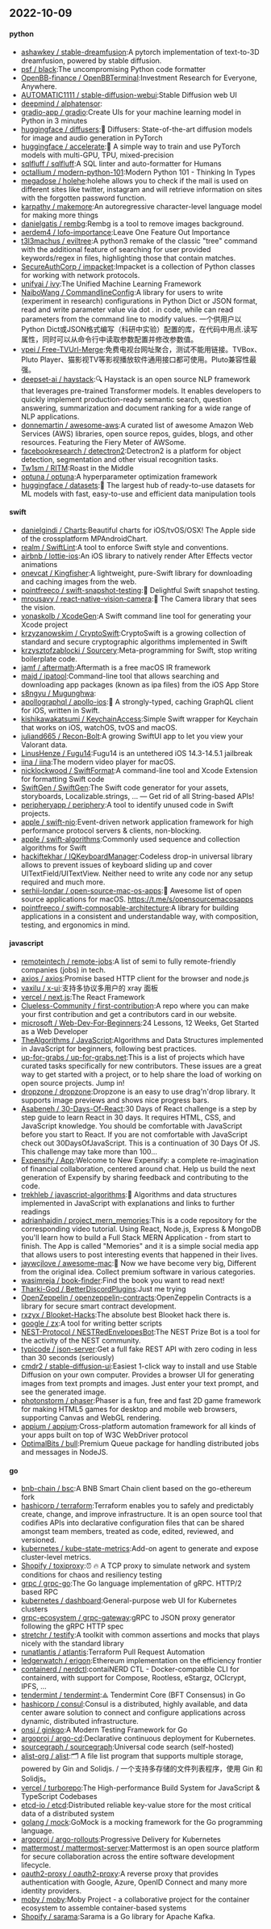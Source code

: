## 2022-10-09

#### python
* [ashawkey / stable-dreamfusion](https://github.com/ashawkey/stable-dreamfusion):A pytorch implementation of text-to-3D dreamfusion, powered by stable diffusion.
* [psf / black](https://github.com/psf/black):The uncompromising Python code formatter
* [OpenBB-finance / OpenBBTerminal](https://github.com/OpenBB-finance/OpenBBTerminal):Investment Research for Everyone, Anywhere.
* [AUTOMATIC1111 / stable-diffusion-webui](https://github.com/AUTOMATIC1111/stable-diffusion-webui):Stable Diffusion web UI
* [deepmind / alphatensor](https://github.com/deepmind/alphatensor):
* [gradio-app / gradio](https://github.com/gradio-app/gradio):Create UIs for your machine learning model in Python in 3 minutes
* [huggingface / diffusers](https://github.com/huggingface/diffusers):🤗
Diffusers: State-of-the-art diffusion models for image and audio generation in PyTorch
* [huggingface / accelerate](https://github.com/huggingface/accelerate):🚀
A simple way to train and use PyTorch models with multi-GPU, TPU, mixed-precision
* [sqlfluff / sqlfluff](https://github.com/sqlfluff/sqlfluff):A SQL linter and auto-formatter for Humans
* [octallium / modern-python-101](https://github.com/octallium/modern-python-101):Modern Python 101 - Thinking In Types
* [megadose / holehe](https://github.com/megadose/holehe):holehe allows you to check if the mail is used on different sites like twitter, instagram and will retrieve information on sites with the forgotten password function.
* [karpathy / makemore](https://github.com/karpathy/makemore):An autoregressive character-level language model for making more things
* [danielgatis / rembg](https://github.com/danielgatis/rembg):Rembg is a tool to remove images background.
* [aerdem4 / lofo-importance](https://github.com/aerdem4/lofo-importance):Leave One Feature Out Importance
* [t3l3machus / eviltree](https://github.com/t3l3machus/eviltree):A python3 remake of the classic "tree" command with the additional feature of searching for user provided keywords/regex in files, highlighting those that contain matches.
* [SecureAuthCorp / impacket](https://github.com/SecureAuthCorp/impacket):Impacket is a collection of Python classes for working with network protocols.
* [unifyai / ivy](https://github.com/unifyai/ivy):The Unified Machine Learning Framework
* [NaiboWang / CommandlineConfig](https://github.com/NaiboWang/CommandlineConfig):A library for users to write (experiment in research) configurations in Python Dict or JSON format, read and write parameter value via dot . in code, while can read parameters from the command line to modify values. 一个供用户以Python Dict或JSON格式编写（科研中实验）配置的库，在代码中用点.读写属性，同时可以从命令行中读取参数配置并修改参数值。
* [vpei / Free-TVUrl-Merge](https://github.com/vpei/Free-TVUrl-Merge):免费电视台网址聚合，测试不能用链接。TVBox、Pluto Player、猫影视TV等影视播放软件通用接口都可使用。Pluto兼容性最强。
* [deepset-ai / haystack](https://github.com/deepset-ai/haystack):🔍
Haystack is an open source NLP framework that leverages pre-trained Transformer models. It enables developers to quickly implement production-ready semantic search, question answering, summarization and document ranking for a wide range of NLP applications.
* [donnemartin / awesome-aws](https://github.com/donnemartin/awesome-aws):A curated list of awesome Amazon Web Services (AWS) libraries, open source repos, guides, blogs, and other resources. Featuring the Fiery Meter of AWSome.
* [facebookresearch / detectron2](https://github.com/facebookresearch/detectron2):Detectron2 is a platform for object detection, segmentation and other visual recognition tasks.
* [Tw1sm / RITM](https://github.com/Tw1sm/RITM):Roast in the Middle
* [optuna / optuna](https://github.com/optuna/optuna):A hyperparameter optimization framework
* [huggingface / datasets](https://github.com/huggingface/datasets):🤗
The largest hub of ready-to-use datasets for ML models with fast, easy-to-use and efficient data manipulation tools

#### swift
* [danielgindi / Charts](https://github.com/danielgindi/Charts):Beautiful charts for iOS/tvOS/OSX! The Apple side of the crossplatform MPAndroidChart.
* [realm / SwiftLint](https://github.com/realm/SwiftLint):A tool to enforce Swift style and conventions.
* [airbnb / lottie-ios](https://github.com/airbnb/lottie-ios):An iOS library to natively render After Effects vector animations
* [onevcat / Kingfisher](https://github.com/onevcat/Kingfisher):A lightweight, pure-Swift library for downloading and caching images from the web.
* [pointfreeco / swift-snapshot-testing](https://github.com/pointfreeco/swift-snapshot-testing):📸
Delightful Swift snapshot testing.
* [mrousavy / react-native-vision-camera](https://github.com/mrousavy/react-native-vision-camera):📸
The Camera library that sees the vision.
* [yonaskolb / XcodeGen](https://github.com/yonaskolb/XcodeGen):A Swift command line tool for generating your Xcode project
* [krzyzanowskim / CryptoSwift](https://github.com/krzyzanowskim/CryptoSwift):CryptoSwift is a growing collection of standard and secure cryptographic algorithms implemented in Swift
* [krzysztofzablocki / Sourcery](https://github.com/krzysztofzablocki/Sourcery):Meta-programming for Swift, stop writing boilerplate code.
* [jamf / aftermath](https://github.com/jamf/aftermath):Aftermath is a free macOS IR framework
* [majd / ipatool](https://github.com/majd/ipatool):Command-line tool that allows searching and downloading app packages (known as ipa files) from the iOS App Store
* [s8ngyu / Mugunghwa](https://github.com/s8ngyu/Mugunghwa):
* [apollographql / apollo-ios](https://github.com/apollographql/apollo-ios):📱
A strongly-typed, caching GraphQL client for iOS, written in Swift.
* [kishikawakatsumi / KeychainAccess](https://github.com/kishikawakatsumi/KeychainAccess):Simple Swift wrapper for Keychain that works on iOS, watchOS, tvOS and macOS.
* [juliand665 / Recon-Bolt](https://github.com/juliand665/Recon-Bolt):A growing SwiftUI app to let you view your Valorant data.
* [LinusHenze / Fugu14](https://github.com/LinusHenze/Fugu14):Fugu14 is an untethered iOS 14.3-14.5.1 jailbreak
* [iina / iina](https://github.com/iina/iina):The modern video player for macOS.
* [nicklockwood / SwiftFormat](https://github.com/nicklockwood/SwiftFormat):A command-line tool and Xcode Extension for formatting Swift code
* [SwiftGen / SwiftGen](https://github.com/SwiftGen/SwiftGen):The Swift code generator for your assets, storyboards, Localizable.strings, … — Get rid of all String-based APIs!
* [peripheryapp / periphery](https://github.com/peripheryapp/periphery):A tool to identify unused code in Swift projects.
* [apple / swift-nio](https://github.com/apple/swift-nio):Event-driven network application framework for high performance protocol servers & clients, non-blocking.
* [apple / swift-algorithms](https://github.com/apple/swift-algorithms):Commonly used sequence and collection algorithms for Swift
* [hackiftekhar / IQKeyboardManager](https://github.com/hackiftekhar/IQKeyboardManager):Codeless drop-in universal library allows to prevent issues of keyboard sliding up and cover UITextField/UITextView. Neither need to write any code nor any setup required and much more.
* [serhii-londar / open-source-mac-os-apps](https://github.com/serhii-londar/open-source-mac-os-apps):🚀
Awesome list of open source applications for macOS. https://t.me/s/opensourcemacosapps
* [pointfreeco / swift-composable-architecture](https://github.com/pointfreeco/swift-composable-architecture):A library for building applications in a consistent and understandable way, with composition, testing, and ergonomics in mind.

#### javascript
* [remoteintech / remote-jobs](https://github.com/remoteintech/remote-jobs):A list of semi to fully remote-friendly companies (jobs) in tech.
* [axios / axios](https://github.com/axios/axios):Promise based HTTP client for the browser and node.js
* [vaxilu / x-ui](https://github.com/vaxilu/x-ui):支持多协议多用户的 xray 面板
* [vercel / next.js](https://github.com/vercel/next.js):The React Framework
* [Clueless-Community / first-contribution](https://github.com/Clueless-Community/first-contribution):A repo where you can make your first contribution and get a contributors card in our website.
* [microsoft / Web-Dev-For-Beginners](https://github.com/microsoft/Web-Dev-For-Beginners):24 Lessons, 12 Weeks, Get Started as a Web Developer
* [TheAlgorithms / JavaScript](https://github.com/TheAlgorithms/JavaScript):Algorithms and Data Structures implemented in JavaScript for beginners, following best practices.
* [up-for-grabs / up-for-grabs.net](https://github.com/up-for-grabs/up-for-grabs.net):This is a list of projects which have curated tasks specifically for new contributors. These issues are a great way to get started with a project, or to help share the load of working on open source projects. Jump in!
* [dropzone / dropzone](https://github.com/dropzone/dropzone):Dropzone is an easy to use drag'n'drop library. It supports image previews and shows nice progress bars.
* [Asabeneh / 30-Days-Of-React](https://github.com/Asabeneh/30-Days-Of-React):30 Days of React challenge is a step by step guide to learn React in 30 days. It requires HTML, CSS, and JavaScript knowledge. You should be comfortable with JavaScript before you start to React. If you are not comfortable with JavaScript check out 30DaysOfJavaScript. This is a continuation of 30 Days Of JS. This challenge may take more than 100…
* [Expensify / App](https://github.com/Expensify/App):Welcome to New Expensify: a complete re-imagination of financial collaboration, centered around chat. Help us build the next generation of Expensify by sharing feedback and contributing to the code.
* [trekhleb / javascript-algorithms](https://github.com/trekhleb/javascript-algorithms):📝
Algorithms and data structures implemented in JavaScript with explanations and links to further readings
* [adrianhajdin / project_mern_memories](https://github.com/adrianhajdin/project_mern_memories):This is a code repository for the corresponding video tutorial. Using React, Node.js, Express & MongoDB you'll learn how to build a Full Stack MERN Application - from start to finish. The App is called "Memories" and it is a simple social media app that allows users to post interesting events that happened in their lives.
* [jaywcjlove / awesome-mac](https://github.com/jaywcjlove/awesome-mac): Now we have become very big, Different from the original idea. Collect premium software in various categories.
* [wasimreja / book-finder](https://github.com/wasimreja/book-finder):Find the book you want to read next!
* [Tharki-God / BetterDiscordPlugins](https://github.com/Tharki-God/BetterDiscordPlugins):Just me trying
* [OpenZeppelin / openzeppelin-contracts](https://github.com/OpenZeppelin/openzeppelin-contracts):OpenZeppelin Contracts is a library for secure smart contract development.
* [rxzyx / Blooket-Hacks](https://github.com/rxzyx/Blooket-Hacks):The absolute best Blooket hack there is.
* [google / zx](https://github.com/google/zx):A tool for writing better scripts
* [NEST-Protocol / NESTRedEnvelopesBot](https://github.com/NEST-Protocol/NESTRedEnvelopesBot):The NEST Prize Bot is a tool for the activity of the NEST community.
* [typicode / json-server](https://github.com/typicode/json-server):Get a full fake REST API with zero coding in less than 30 seconds (seriously)
* [cmdr2 / stable-diffusion-ui](https://github.com/cmdr2/stable-diffusion-ui):Easiest 1-click way to install and use Stable Diffusion on your own computer. Provides a browser UI for generating images from text prompts and images. Just enter your text prompt, and see the generated image.
* [photonstorm / phaser](https://github.com/photonstorm/phaser):Phaser is a fun, free and fast 2D game framework for making HTML5 games for desktop and mobile web browsers, supporting Canvas and WebGL rendering.
* [appium / appium](https://github.com/appium/appium):Cross-platform automation framework for all kinds of your apps built on top of W3C WebDriver protocol
* [OptimalBits / bull](https://github.com/OptimalBits/bull):Premium Queue package for handling distributed jobs and messages in NodeJS.

#### go
* [bnb-chain / bsc](https://github.com/bnb-chain/bsc):A BNB Smart Chain client based on the go-ethereum fork
* [hashicorp / terraform](https://github.com/hashicorp/terraform):Terraform enables you to safely and predictably create, change, and improve infrastructure. It is an open source tool that codifies APIs into declarative configuration files that can be shared amongst team members, treated as code, edited, reviewed, and versioned.
* [kubernetes / kube-state-metrics](https://github.com/kubernetes/kube-state-metrics):Add-on agent to generate and expose cluster-level metrics.
* [Shopify / toxiproxy](https://github.com/Shopify/toxiproxy):⏰
🔥
A TCP proxy to simulate network and system conditions for chaos and resiliency testing
* [grpc / grpc-go](https://github.com/grpc/grpc-go):The Go language implementation of gRPC. HTTP/2 based RPC
* [kubernetes / dashboard](https://github.com/kubernetes/dashboard):General-purpose web UI for Kubernetes clusters
* [grpc-ecosystem / grpc-gateway](https://github.com/grpc-ecosystem/grpc-gateway):gRPC to JSON proxy generator following the gRPC HTTP spec
* [stretchr / testify](https://github.com/stretchr/testify):A toolkit with common assertions and mocks that plays nicely with the standard library
* [runatlantis / atlantis](https://github.com/runatlantis/atlantis):Terraform Pull Request Automation
* [ledgerwatch / erigon](https://github.com/ledgerwatch/erigon):Ethereum implementation on the efficiency frontier
* [containerd / nerdctl](https://github.com/containerd/nerdctl):contaiNERD CTL - Docker-compatible CLI for containerd, with support for Compose, Rootless, eStargz, OCIcrypt, IPFS, ...
* [tendermint / tendermint](https://github.com/tendermint/tendermint):⟁ Tendermint Core (BFT Consensus) in Go
* [hashicorp / consul](https://github.com/hashicorp/consul):Consul is a distributed, highly available, and data center aware solution to connect and configure applications across dynamic, distributed infrastructure.
* [onsi / ginkgo](https://github.com/onsi/ginkgo):A Modern Testing Framework for Go
* [argoproj / argo-cd](https://github.com/argoproj/argo-cd):Declarative continuous deployment for Kubernetes.
* [sourcegraph / sourcegraph](https://github.com/sourcegraph/sourcegraph):Universal code search (self-hosted)
* [alist-org / alist](https://github.com/alist-org/alist):🗂️
A file list program that supports multiple storage, powered by Gin and Solidjs. / 一个支持多存储的文件列表程序，使用 Gin 和 Solidjs。
* [vercel / turborepo](https://github.com/vercel/turborepo):The High-performance Build System for JavaScript & TypeScript Codebases
* [etcd-io / etcd](https://github.com/etcd-io/etcd):Distributed reliable key-value store for the most critical data of a distributed system
* [golang / mock](https://github.com/golang/mock):GoMock is a mocking framework for the Go programming language.
* [argoproj / argo-rollouts](https://github.com/argoproj/argo-rollouts):Progressive Delivery for Kubernetes
* [mattermost / mattermost-server](https://github.com/mattermost/mattermost-server):Mattermost is an open source platform for secure collaboration across the entire software development lifecycle.
* [oauth2-proxy / oauth2-proxy](https://github.com/oauth2-proxy/oauth2-proxy):A reverse proxy that provides authentication with Google, Azure, OpenID Connect and many more identity providers.
* [moby / moby](https://github.com/moby/moby):Moby Project - a collaborative project for the container ecosystem to assemble container-based systems
* [Shopify / sarama](https://github.com/Shopify/sarama):Sarama is a Go library for Apache Kafka.
